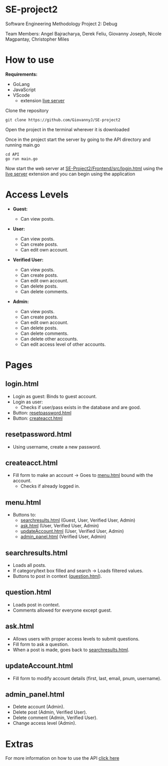 # SE-project2

Software Engineering Methodology Project 2: Debug

Team Members: Angel Bajracharya, Derek Feliu, Giovanny Joseph, Nicole Magpantay, Christopher Miles

# How to use

**Requirements:**
- GoLang
- JavaScript
- VScode
    - extension [live server](https://marketplace.visualstudio.com/items?itemName=ritwickdey.LiveServer)

Clone the repository
```
git clone https://github.com/GiovannyJ/SE-project2
```

Open the project in the terminal wherever it is downloaded

Once in the project start the server by going to the API directory and running main.go
```
cd API
go run main.go
```

Now start the web server at [SE-Project2/Frontend/src/login.html](Frontend/src/login.html) using the [live server](https://marketplace.visualstudio.com/items?itemName=ritwickdey.LiveServer) extension
 and you can begin using the application


# Access Levels

- **Guest:**
  - Can view posts.

- **User:**
  - Can view posts.
  - Can create posts.
  - Can edit own account.

- **Verified User:**
  - Can view posts.
  - Can create posts.
  - Can edit own account.
  - Can delete posts.
  - Can delete comments.

- **Admin:**
  - Can view posts.
  - Can create posts.
  - Can edit own account.
  - Can delete posts.
  - Can delete comments.
  - Can delete other accounts.
  - Can edit access level of other accounts.

# Pages

## login.html

- Login as guest: Binds to guest account.
- Login as user:
  - Checks if user/pass exists in the database and are good.
- Button: [resetpassword.html](#resetpasswordhtml)
- Button: [createacct.html](#createaccthtml)

## resetpassword.html

- Using username, create a new password.

## createacct.html

- Fill form to make an account -> Goes to [menu.html](#menuhtml) bound with the account.
  - Checks if already logged in.

## menu.html

- Buttons to:
  - [searchresults.html](#searchresultshtml) (Guest, User, Verified User, Admin)
  - [ask.html](#askhtml) (User, Verified User, Admin)
  - [updateAccount.html](#updateaccounthtml) (User, Verified User, Admin)
  - [admin_panel.html](#adminpanelhtml) (Verified User, Admin)

## searchresults.html

- Loads all posts.
- If category/text box filled and search -> Loads filtered values.
- Buttons to post in context ([question.html](#questionhtml)).

## question.html

- Loads post in context.
- Comments allowed for everyone except guest.

## ask.html

- Allows users with proper access levels to submit questions.
- Fill form to ask a question.
- When a post is made, goes back to [searchresults.html](#searchresultshtml).

## updateAccount.html

- Fill form to modify account details (first, last, email, pnum, username).

## admin_panel.html

- Delete account (Admin).
- Delete post (Admin, Verified User).
- Delete comment (Admin, Verified User).
- Change access level (Admin).



# Extras

For more information on how to use the API [click here](https://github.com/GiovannyJ/SE-project2/blob/main/API/HOWTOUSE.md)